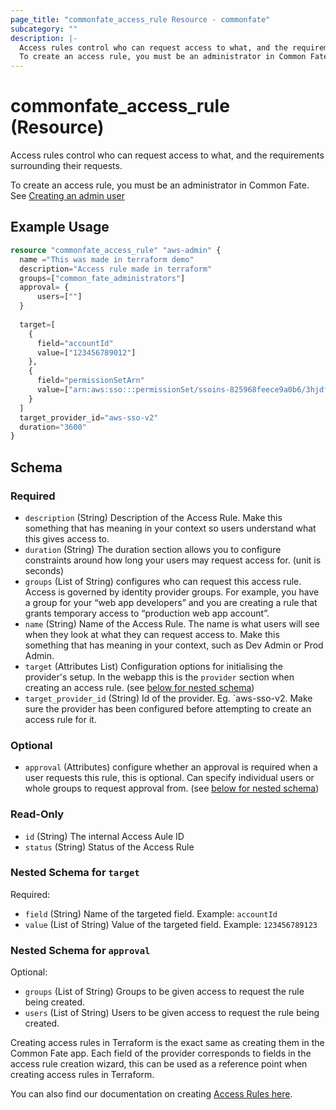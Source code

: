 ```yaml
---
page_title: "commonfate_access_rule Resource - commonfate"
subcategory: ""
description: |-
  Access rules control who can request access to what, and the requirements surrounding their requests.
  To create an access rule, you must be an administrator in Common Fate. See Creating an admin user https://docs.commonfate.io/common-fate/deploying-common-fate/deploying/#creating-an-admin-user
---
```


# commonfate_access_rule (Resource)

Access rules control who can request access to what, and the requirements surrounding their requests.

To create an access rule, you must be an administrator in Common Fate. See [Creating an admin user](https://docs.commonfate.io/common-fate/deploying-common-fate/deploying/#creating-an-admin-user)



## Example Usage

```terraform
resource "commonfate_access_rule" "aws-admin" {
  name ="This was made in terraform demo"
  description="Access rule made in terraform"
  groups=["common_fate_administrators"]
  approval= {
      users=[""]
  }
  
  target=[
    {
      field="accountId"
      value=["123456789012"]
    },
    {
      field="permissionSetArn"
      value=["arn:aws:sso:::permissionSet/ssoins-825968feece9a0b6/3hjdfkj3r28ef"]
    }
  ]
  target_provider_id="aws-sso-v2"
  duration="3600"
}
```


<!-- schema generated by tfplugindocs -->
## Schema

### Required

- `description` (String) Description of the Access Rule. Make this something that has meaning in your context so users understand what this gives access to.
- `duration` (String) The duration section allows you to configure constraints around how long your users may request access for. (unit is seconds)
- `groups` (List of String) configures who can request this access rule. Access is governed by identity provider groups. For example, you have a group for your “web app developers” and you are creating a rule that grants temporary access to “production web app account”.
- `name` (String) Name of the Access Rule. The name is what users will see when they look at what they can request access to.  Make this something that has meaning in your context, such as Dev Admin or Prod Admin.
- `target` (Attributes List) Configuration options for initialising the provider's setup. In the webapp this is the `provider` section when creating an access rule. (see [below for nested schema](#nestedatt--target))
- `target_provider_id` (String) Id of the provider. Eg. `aws-sso-v2. Make sure the provider has been configured before attempting to create an access rule for it.

### Optional

- `approval` (Attributes) configure whether an approval is required when a user requests this rule, this is optional. Can specify individual users or whole groups to request approval from. (see [below for nested schema](#nestedatt--approval))

### Read-Only

- `id` (String) The internal Access Aule ID
- `status` (String) Status of the Access Rule

<a id="nestedatt--target"></a>
### Nested Schema for `target`

Required:

- `field` (String) Name of the targeted field. Example: `accountId`
- `value` (List of String) Value of the targeted field. Example: `123456789123`


<a id="nestedatt--approval"></a>
### Nested Schema for `approval`

Optional:

- `groups` (List of String) Groups to be given access to request the rule being created.
- `users` (List of String) Users to be given access to request the rule being created.

Creating access rules in Terraform is the exact same as creating them in the Common Fate app. Each field of the provider corresponds to fields in the access rule creation wizard, this can be used as a reference point when creating access rules in Terraform.

You can also find our documentation on creating [Access Rules here](https://docs.commonfate.io/common-fate/configuration/access-rules).